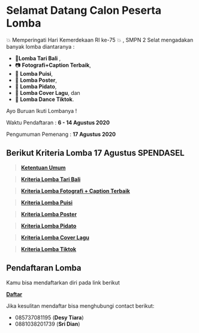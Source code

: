 # Selamat Datang Calon Peserta Lomba
 :boom: Memperingati Hari Kemerdekaan RI ke-75 :boom: , SMPN 2 Selat mengadakan banyak lomba diantaranya :  
 - :dancer:**Lomba Tari Bali** ,  
 - :camera: **Fotografi+Caption Terbaik**, 
 - :microphone: **Lomba Puisi**,
 - :art: **Lomba Poster**, 
 - :mega: **Lomba Pidato**, 
 - :musical_note: **Lomba Cover Lagu**, dan  
 - :dancers: **Lomba Dance Tiktok**.

Ayo Buruan Ikuti Lombanya !

Waktu Pendaftaran : **6 - 14 Agustus 2020**

Pengumuman Pemenang : **17 Agustus 2020**

## Berikut Kriteria Lomba 17 Agustus SPENDASEL

> __[Ketentuan Umum](https://github.com/arta678/kreterialomba/blob/master/page/KetentuanUmum.md#ketentuan-umum)__

> __[Kriteria Lomba Tari Bali](https://github.com/arta678/kreterialomba/blob/master/page/TariBali.md#kriteria-lomba-tari-bali-)__

> __[Kriteria Lomba Fotografi + Caption Terbaik](https://github.com/arta678/kreterialomba/blob/master/page/Fotografi.md#kriteria-lomba-fotografi-dan-caption-terbaik)__

> __[Kriteria Lomba Puisi](https://github.com/arta678/kreterialomba/blob/master/page/Puisi.md#kriteria-lomba-puisi)__

> __[Kriteria Lomba Poster](https://github.com/arta678/kreterialomba/blob/master/page/Poster.md#kriteria-lomba-poster)__

> __[Kriteria Lomba Pidato](https://github.com/arta678/kreterialomba/blob/master/page/Pidato.md#kriteria-lomba-pidato)__

> __[Kriteria Lomba Cover Lagu](https://github.com/arta678/kreterialomba/blob/master/page/CoverLagu.md#kriteria-cover-lagu)__

> __[Kriteria Lomba Tiktok](https://github.com/arta678/kreterialomba/blob/master/page/Tiktok.md#kriteria-lomba-dance-tiktok)__

## Pendaftaran Lomba
Kamu bisa mendaftarkan diri pada link berikut

**[Daftar](https://docs.google.com/forms/d/e/1FAIpQLSfh283NZedRwUSminXWrxF6KQDwIqjaXlFWWF9Gw7boyNRUhQ/viewform?usp=sf_link)**


Jika kesulitan mendaftar bisa menghubungi contact berikut:
- 085737081195 (**Desy Tiara**)
- 0881038201739 (**Sri Dian**)
